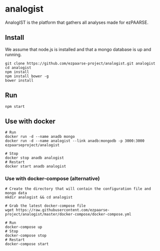 # analogist
AnalogIST is the platform that gathers all analyses made for ezPAARSE.

## Install
We assume that node.js is installed and that a mongo database is up and running.
```
git clone https://github.com/ezpaarse-project/analogist.git analogist
cd analogist
npm install
npm install bower -g
bower install
```

## Run
```
npm start
```

## Use with docker
```
# Run
docker run -d --name anadb mongo
docker run -d --name analogist --link anadb:mongodb -p 3000:3000 ezpaarseproject/analogist

# Stop
docker stop anadb analogist
# Restart
docker start anadb analogist
```
### Use with docker-compose (alternative)
```
# Create the directory that will contain the configuration file and mongo data
mkdir analogist && cd analogist

# Grab the latest docker-compose file
wget https://raw.githubusercontent.com/ezpaarse-project/analogist/master/docker-compose/docker-compose.yml

# Run
docker-compose up
# Stop
docker-compose stop
# Restart
docker-compose start
```
